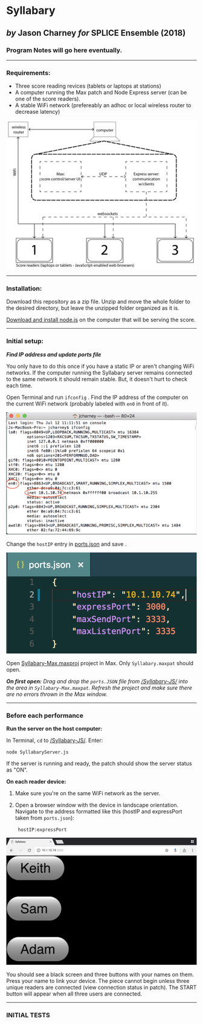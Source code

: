 # **Syllabary**
## *by* **Jason Charney** *for* **SPLICE Ensemble** (2018)

### Program Notes will go here eventually.
---

### Requirements:
- Three score reading revices (tablets or laptops at stations)
- A computer running the Max patch and Node Express server (can be one of the score readers).
- A stable WiFi network (prefereably an adhoc or local wireless router to decrease latency)

![Signal routing](https://raw.githubusercontent.com/jasoncharney/syllabary/master/readme-imgs/signaldiagram.png)

---
### Installation: 

Download this repository as a zip file. Unzip and move the whole folder to the desired directory, but leave the unzipped folder organized as it is.

[Download and install node.js](https://nodejs.org/en/download/) on the computer that will be serving the score.

---

### Initial setup:

***Find IP address and update ports file*** 

You only have to do this once if you have a static IP or aren't changing WiFi networks. If the computer running the Syllabary server remains connected to the same network it should remain stable. But, it doesn't hurt to check each time. 

Open Terminal and run `ifconfig` . Find the IP address of the computer on the current WiFi network (probably labeled with `en0` in front of it).

![ifconfig](https://raw.githubusercontent.com/jasoncharney/syllabary/master/readme-imgs/ifconfig.png)

Change the `hostIP` entry in [ports.json]() and save .

![ports](https://raw.githubusercontent.com/jasoncharney/syllabary/master/readme-imgs/ports.png)

Open [Syllabary-Max.maxproj]() project in Max. Only `Syllabary.maxpat` should open.

***On first open:** Drag and drop the `ports.JSON` file from [/Syllabary-JS/](/Syllabary-JS/) into the area in `Syllabary-Max.maxpat`. Refresh the project and make sure there are no errors thrown in the Max window.*

---

### Before each performance

**Run the server on the host computer:**

In Terminal, `cd` to  [/Syllabary-JS/](/Syllabary-JS/). Enter:
 
    node SyllabaryServer.js

If the server is running and ready, the patch should show the server status as "ON".

**On each reader device:**
1. Make sure you're on the same WiFi network as the server.
2. Open a browser window with the device in landscape orientation. Navigate to the address formatted like this (hostIP and expressPort taken from `ports.json`):

        hostIP:expressPort

![readerinit](https://raw.githubusercontent.com/jasoncharney/syllabary/master/readme-imgs/ipadinit.jpeg)

You should see a black screen and three buttons with your names on them. Press your name to link your device. The piece cannot begin unless three unique readers are connected (view connection status in patch). The START button will appear when all three users are connected.

---

### INITIAL TESTS 
